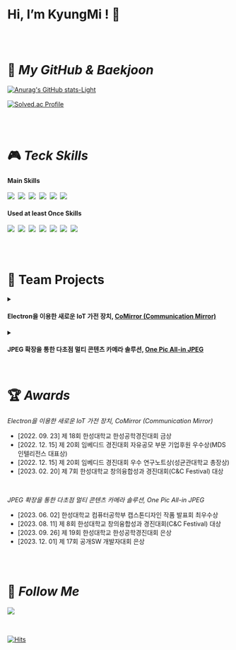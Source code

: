 # Hi, I’m KyungMi ! 👋


<br>
<br>

# 🐾 *My GitHub & Baekjoon*
<!-- div align="center" -->

[![Anurag's GitHub stats-Light](https://github-readme-stats.vercel.app/api?username=kyum-q\&show_icons=true\&theme=default&title_color=4BD0AB&icon_color=52B19A#gh-light-mode-only)](https://github.com/kyum-q)

[![Solved.ac Profile](http://mazassumnida.wtf/api/v2/generate_badge?boj=rudal9978)](https://solved.ac/rudal9978/)ㅤㅤ

</div>
<br>
<br>

# 🎮 *Teck Skills*

#### Main Skills
<p>
  <img src="https://img.shields.io/badge/Java-007396?style=for-the-badge&logo=OpenJDK&logoColor=white"/></a>&nbsp
  <img src="https://img.shields.io/badge/kotlin-7F52FF?style=for-the-badge&logo=kotlin&logoColor=white"/></a>&nbsp
  <img src="https://img.shields.io/badge/HTML5-E34F26?style=for-the-badge&logo=Html5&logoColor=white"/></a>&nbsp
  <img src="https://img.shields.io/badge/CSS3-1572B6?style=for-the-badge&logo=Css3&logoColor=white"/></a>&nbsp
  <img src="https://img.shields.io/badge/JavaScript-ffb13b?style=for-the-badge&logo=javaScript&logoColor=white"/></a>&nbsp 
  <img src="https://img.shields.io/badge/MySQL-4479A1?style=for-the-badge&logo=MySQL&logoColor=white"/></a>&nbsp 
</p>

#### Used at least Once Skills
<p>
  <img src="https://img.shields.io/badge/Swift-F05138?style=for-the-badge&logo=Swift&logoColor=white"/></a>&nbsp
  <img src="https://img.shields.io/badge/Python-3766AB?style=for-the-badge&logo=Python&logoColor=white"/></a>&nbsp
  <img src="https://img.shields.io/badge/Firebase-FFCA28?style=for-the-badge&logo=Firebase&logoColor=white"/></a>&nbsp
  <img src="https://img.shields.io/badge/Unity-000000?style=for-the-badge&logo=unity&logoColor=white"></a>&nbsp
  <img src="https://img.shields.io/badge/Electron-47848F?style=for-the-badge&logo=Electron&logoColor=white"/></a>&nbsp
  <img src="https://img.shields.io/badge/React-61DAFB?style=for-the-badge&logo=React&logoColor=white"/></a>&nbsp
   <img src="https://img.shields.io/badge/Linux-FCC624?style=for-the-badge&logo=Linux&logoColor=white"/></a>&nbsp
</p>
<br>
<br>

# 💼 Team Projects

<details>
  <summary>
<h4> Electron을 이용한 새로운 IoT 가전 장치, <a href="https://github.com/HINAPIA/CoMirror">CoMirror (Communication Mirror)</a></h4>
  </summary>
<img src="https://github.com/kyum-q/kyum-q/assets/109158497/92007382-3389-417c-b4dc-d41e8f80d5a7" alt="CoMirror"/><br>

 <div align="right">Team. <a href="https://github.com/HINAPIA">황금비</a><br></div>

 #### 개요  
   CoMirror는 거울에 Raspberry PI를 부착한 IoT 가전장치로서 패밀리 허브로 사용되거나 여러 패밀리를 네트워크로 연결하는 장치이다. <br>
   이들은 서버를 경유하여 인터넷으로 연결되고 텍스트 메시지, 이미지, 음성 파일 등을 전송한다. <br>
   또한 WebRTC 기술을 이용하여 영상통화를 제공한다. 
 
 #### 담당 기술
  • WebRTC를 이용한 화상 통신 기능 구현<br>
  • MySQL 환경 설정 및 구현<br>
  • STT 기술을 이용한 음성인식을 통한 시스템 제어 기능 구현<br>
  • 갤럭시 워치 앱과 스마트 미러 연동으로 심박수 확인 및 메시지 다운로드 기능 구현<br>

<span>
  <img src="https://img.shields.io/badge/HTML5-E34F26?style=for-the-badge&logo=html5&logoColor=white" />
  <img src="https://img.shields.io/badge/CSS3-1572B6?style=for-the-badge&logo=css3&logoColor=white" />
  <img src="https://img.shields.io/badge/Javascript-F7DF1E?style=for-the-badge&logo=Javascript&logoColor=white" />
  <img src="https://img.shields.io/badge/Electron-47848F?style=for-the-badge&logo=Electron&logoColor=white"/>
  <img src="https://img.shields.io/badge/MySQL-4479A1?style=for-the-badge&logo=MySQL&logoColor=white"/> 
  <img src="https://img.shields.io/badge/webRTC-333333?style=for-the-badge&logo=webRTC&logoColor=white"/> 
</span>
</details>
<details>
  <summary>
<h4> JPEG 확장을 통한 다초점 멀티 콘텐츠 카메라 솔루션, <a href="https://github.com/HINAPIA/OnePic-All-in-JPEG">One Pic All-in JPEG</a></h4>
  </summary>
<img src="https://github.com/kyum-q/kyum-q/assets/109158497/b231f060-3084-4ae3-a151-f02746bd4720" alt="OnePIC All-in JPEG"/><br >

 <div align="right">Team. <a href="https://github.com/HINAPIA">황금비</a><br></div>
 
 #### 개요    
   OnePIC은 이미지, 오디오, 텍스트 등 멀티 컨텐츠를 담을 수 있는 새로운 형태의 All-in JPEG과 
   다초점 촬영 및 사후 초점 처리 기능 그리고 베스트 사진 추천, 얼굴 블렌딩, 매직픽처 등 활용 기능을 탑재한 카메라 솔루션이다.
 
 #### 담당 기술
  • Camera2 API를 이용한 객체별 & 거리별 다초점 촬영 기능 구현 <br>
  • MLKit 라이브러리를 이용한 다양한 활용 기술(베스트 사진 추천, 얼굴 블렌딩, 매직픽처) 구현 <br>

<span>
  <img src="https://img.shields.io/badge/Android Studio-3DDC84?style=for-the-badge&logo=Android Studio&logoColor=white"/> 
  <img src="https://img.shields.io/badge/opencv-6EC93F?style=for-the-badge&logo=opencv&logoColor=white"/> 
  <img src="https://img.shields.io/badge/tensorflow lite-FFAA5B?style=for-the-badge&logo=tensorflow&logoColor=white"/> 
  <img src="https://img.shields.io/badge/camera2-000000?style=for-the-badge&logo=camera2&logoColor=white"/> 
  <img src="https://img.shields.io/badge/MLKit-007ACC?style=for-the-badge&logo=mlkit&logoColor=white"/> 
</span>
</details>
<br>

# 🏆 *Awards*

*Electron을 이용한 새로운 IoT 가전 장치, CoMirror (Communication Mirror)*
- [2022. 09. 23] 제 18회 한성대학교 한성공학경진대회 금상
- [2022. 12. 15] 제 20회 임베디드 경진대회 자유공모 부문 기업후원 우수상(MDS인텔리전스 대표상)
- [2022. 12. 15] 제 20회 임베디드 경진대회 우수 연구노트상(성균관대학교 총장상)
- [2023. 02. 20] 제 7회 한성대학교 창의융합성과 경진대회(C&C Festival) 대상
<br>

*JPEG 확장을 통한 다초점 멀티 콘텐츠 카메라 솔루션, One Pic All-in JPEG*
- [2023. 06. 02] 한성대학교 컴퓨터공학부 캡스톤디자인 작품 발표회 최우수상
- [2023. 08. 11] 제 8회 한성대학교 창의융합성과 경진대회(C&C Festival) 대상
- [2023. 09. 26] 제 19회 한성대학교 한성공학경진대회 은상
- [2023. 12. 01] 제 17회 공개SW 개발자대회 은상
<br>
<br>

# 🐰 *Follow Me*
<p>
  <a href="https://kyumq.tistory.com/"><img src="https://img.shields.io/badge/Tistory-000000?style=for-the-badge&logo=Tistory&logoColor=white&link=https://kyumq.tistory.com/"/></a>&nbsp
</p>
<br>

[![Hits](https://hits.seeyoufarm.com/api/count/incr/badge.svg?url=https%3A%2F%2Fgithub.com%2Fkyum-q&count_bg=%23ECBEFF&title_bg=%23B8B8B8&icon=&icon_color=%23E7E7E7&title=hits&edge_flat=true)](https://hits.seeyoufarm.com)


